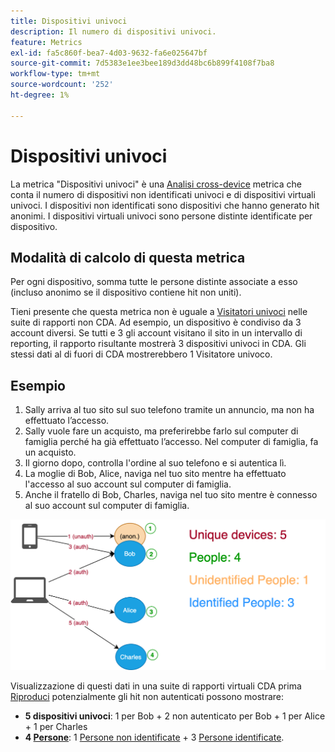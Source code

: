 ```yaml
---
title: Dispositivi univoci
description: Il numero di dispositivi univoci.
feature: Metrics
exl-id: fa5c860f-bea7-4d03-9632-fa6e025647bf
source-git-commit: 7d5383e1ee3bee189d3dd48bc6b899f4108f7ba8
workflow-type: tm+mt
source-wordcount: '252'
ht-degree: 1%

---
```


# Dispositivi univoci

La metrica &quot;Dispositivi univoci&quot; è una [Analisi cross-device](../cda/overview.md) metrica che conta il numero di dispositivi non identificati univoci e di dispositivi virtuali univoci. I dispositivi non identificati sono dispositivi che hanno generato hit anonimi. I dispositivi virtuali univoci sono persone distinte identificate per dispositivo.

## Modalità di calcolo di questa metrica

Per ogni dispositivo, somma tutte le persone distinte associate a esso (incluso anonimo se il dispositivo contiene hit non uniti).

Tieni presente che questa metrica non è uguale a [Visitatori univoci](unique-visitors.md) nelle suite di rapporti non CDA. Ad esempio, un dispositivo è condiviso da 3 account diversi. Se tutti e 3 gli account visitano il sito in un intervallo di reporting, il rapporto risultante mostrerà 3 dispositivi univoci in CDA. Gli stessi dati al di fuori di CDA mostrerebbero 1 Visitatore univoco.

## Esempio

1. Sally arriva al tuo sito sul suo telefono tramite un annuncio, ma non ha effettuato l’accesso.
1. Sally vuole fare un acquisto, ma preferirebbe farlo sul computer di famiglia perché ha già effettuato l’accesso. Nel computer di famiglia, fa un acquisto.
1. Il giorno dopo, controlla l&#39;ordine al suo telefono e si autentica lì.
1. La moglie di Bob, Alice, naviga nel tuo sito mentre ha effettuato l&#39;accesso al suo account sul computer di famiglia.
1. Anche il fratello di Bob, Charles, naviga nel tuo sito mentre è connesso al suo account sul computer di famiglia.

![Numero di dispositivi univoci](/help/components/metrics/assets/Unique_Devices_Count.png)

Visualizzazione di questi dati in una suite di rapporti virtuali CDA prima [Riproduci](/help/components/cda/replay.md) potenzialmente gli hit non autenticati possono mostrare:

* **5 dispositivi univoci**: 1 per Bob + 2 non autenticato per Bob + 1 per Alice + 1 per Charles
* **4 [Persone](people.md)**: 1 [Persone non identificate](unidentified-people.md) + 3 [Persone identificate](identified-people.md).
